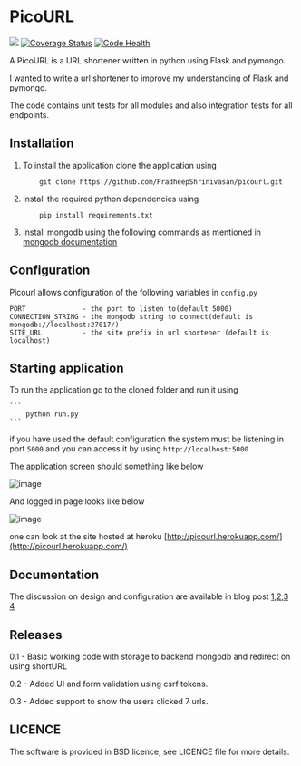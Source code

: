 # PicoURL
![](https://travis-ci.org/PradheepShrinivasan/picourl.svg?branch=master)
[![Coverage Status](https://coveralls.io/repos/PradheepShrinivasan/picourl/badge.svg?branch=master&service=github)](https://coveralls.io/github/PradheepShrinivasan/picourl?branch=master)
[![Code Health](https://landscape.io/github/PradheepShrinivasan/picourl/master/landscape.svg?style=flat)](https://landscape.io/github/PradheepShrinivasan/picourl/master)

A PicoURL is a URL shortener written in python using Flask and pymongo.

I wanted to write a url shortener to improve my understanding of Flask and pymongo.

The code contains unit tests for all modules and also integration tests for all endpoints.

## Installation

1. To install the application clone the application using 

    ```
        git clone https://github.com/PradheepShrinivasan/picourl.git
    ```
2. Install the required python dependencies using

    ```
        pip install requirements.txt
    ```
3. Install mongodb using the following commands as mentioned in [mongodb  documentation](https://docs.mongodb.org/manual/installation/)


## Configuration
Picourl allows configuration of the following variables in `config.py`
  ```
  PORT              - the port to listen to(default 5000)
  CONNECTION_STRING - the mongodb string to connect(default is mongodb://localhost:27017/)
  SITE_URL          - the site prefix in url shortener (default is localhost)
  ```
  
## Starting application

To run the application go to the cloned folder and run it using

    ```
        python run.py
    ```
    
if you have used the default configuration the system must be listening in port `5000` and you can access it by using
    `http://localhost:5000`
    
The application screen should something like below 

![image](https://raw.githubusercontent.com/PradheepShrinivasan/picourl/images/picourl.jpg)

And logged in page looks like below 

![image](https://raw.githubusercontent.com/PradheepShrinivasan/picourl/images/picourl_logged_in.png)

one can look at the site hosted at heroku [http://picourl.herokuapp.com/](http://picourl.herokuapp.com/)
## Documentation
  The discussion on  design and  configuration are available in blog post [1](http://pradheepshrinivasan.github.io/mongodb/python/flask/pymongo/2015/12/03/UrlShortener_in_python_Part_1/),[2](http://pradheepshrinivasan.github.io/mongodb/python/flask/pymongo/2015/12/06/UrlShortener_in_python_Part_2/),[3](http://pradheepshrinivasan.github.io/mongodb/python/flask/pymongo/2015/12/06/UrlShortener_in_python_Part_3/) [4](http://pradheepshrinivasan.github.io/mongodb/python/flask/pymongo/2015/12/17/UrlShortener_in_python_Part_4/)

## Releases

0.1 - Basic working code with storage to backend mongodb and redirect on using shortURL

0.2 - Added UI and form validation using csrf tokens. 

0.3 - Added support to show the users clicked 7 urls.

## LICENCE

The software is provided in BSD licence, see LICENCE file for more details.

